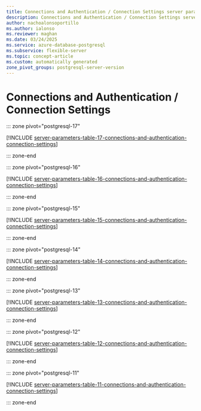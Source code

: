```yaml
---
title: Connections and Authentication / Connection Settings server parameters
description: Connections and Authentication / Connection Settings server parameters for Azure Database for PostgreSQL flexible server.
author: nachoalonsoportillo
ms.author: ialonso
ms.reviewer: maghan
ms.date: 03/24/2025
ms.service: azure-database-postgresql
ms.subservice: flexible-server
ms.topic: concept-article
ms.custom: automatically generated
zone_pivot_groups: postgresql-server-version
---
```

# Connections and Authentication / Connection Settings


::: zone pivot="postgresql-17"

[!INCLUDE [server-parameters-table-17-connections-and-authentication-connection-settings](./includes/server-parameters-table-17-connections-and-authentication-connection-settings.md)]

::: zone-end


::: zone pivot="postgresql-16"

[!INCLUDE [server-parameters-table-16-connections-and-authentication-connection-settings](./includes/server-parameters-table-16-connections-and-authentication-connection-settings.md)]

::: zone-end


::: zone pivot="postgresql-15"

[!INCLUDE [server-parameters-table-15-connections-and-authentication-connection-settings](./includes/server-parameters-table-15-connections-and-authentication-connection-settings.md)]

::: zone-end


::: zone pivot="postgresql-14"

[!INCLUDE [server-parameters-table-14-connections-and-authentication-connection-settings](./includes/server-parameters-table-14-connections-and-authentication-connection-settings.md)]

::: zone-end


::: zone pivot="postgresql-13"

[!INCLUDE [server-parameters-table-13-connections-and-authentication-connection-settings](./includes/server-parameters-table-13-connections-and-authentication-connection-settings.md)]

::: zone-end


::: zone pivot="postgresql-12"

[!INCLUDE [server-parameters-table-12-connections-and-authentication-connection-settings](./includes/server-parameters-table-12-connections-and-authentication-connection-settings.md)]

::: zone-end


::: zone pivot="postgresql-11"

[!INCLUDE [server-parameters-table-11-connections-and-authentication-connection-settings](./includes/server-parameters-table-11-connections-and-authentication-connection-settings.md)]

::: zone-end


